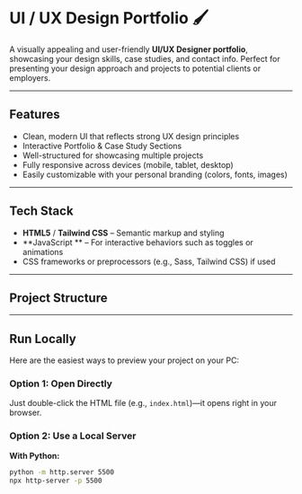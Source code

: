 # UI / UX Design Portfolio 🖌️

A visually appealing and user-friendly **UI/UX Designer portfolio**, showcasing your design skills, case studies, and contact info. Perfect for presenting your design approach and projects to potential clients or employers.

---

##  Features

- Clean, modern UI that reflects strong UX design principles  
- Interactive Portfolio & Case Study Sections  
- Well-structured for showcasing multiple projects  
- Fully responsive across devices (mobile, tablet, desktop)  
- Easily customizable with your personal branding (colors, fonts, images)  

---

##  Tech Stack

- **HTML5** / **Tailwind CSS** – Semantic markup and styling  
- **JavaScript ** – For interactive behaviors such as toggles or animations  
-  CSS frameworks or preprocessors (e.g., Sass, Tailwind CSS) if used

---

##  Project Structure
---

##  Run Locally

Here are the easiest ways to preview your project on your PC:

### Option 1: Open Directly
Just double-click the HTML file (e.g., `index.html`)—it opens right in your browser.

### Option 2: Use a Local Server

**With Python:**
```bash
python -m http.server 5500
npx http-server -p 5500
